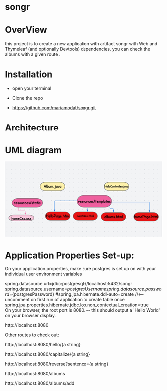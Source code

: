 # songr

# OverView
this project is to create a new application with artifact songr with Web and Thymeleaf (and optionally Devtools) dependencies. 
you can check the albums with a given route .

# Installation 
* open your terminal

* Clone the repo
* https://github.com/mariamodat/songr.git

# Architecture
# UML diagram

![img](ff.png)

# Application Properties Set-up:
On your application.properties, make sure postgres is set up on with your individual user environment variables

spring.datasource.url=jdbc:postgresql://localhost:5432/songr
spring.datasource.username=${postgresUsername}
spring.datasource.password=${postgresPassword}
#spring.jpa.hibernate.ddl-auto=create //<-- uncomment on first run of application to create table once
spring.jpa.properties.hibernate.jdbc.lob.non_contextual_creation=true        
On your browser, the root port is 8080. -- this should output a 'Hello World' on your browser display.

http://localhost:8080

Other routes to check out:

http://localhost:8080/hello/{a string}

http://localhost:8080/capitalize/{a string}

http://localhost:8080/reverse?sentence={a string}

http://localhost:8080/albums

http://localhost:8080/albums/add
